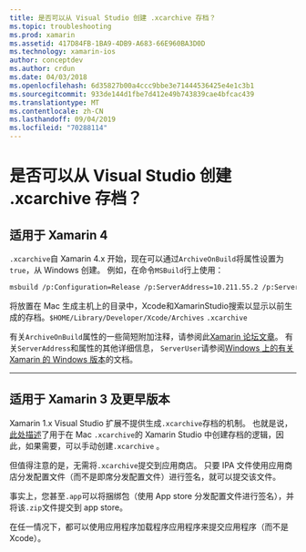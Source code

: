 ```yaml
---
title: 是否可以从 Visual Studio 创建 .xcarchive 存档？
ms.topic: troubleshooting
ms.prod: xamarin
ms.assetid: 417D84FB-1BA9-4DB9-A683-66E960BA3D0D
ms.technology: xamarin-ios
author: conceptdev
ms.author: crdun
ms.date: 04/03/2018
ms.openlocfilehash: 6d35827b00a4ccc9bbe3e71444536425e4e1c3b1
ms.sourcegitcommit: 933de144d1fbe7d412e49b743839cae4bfcac439
ms.translationtype: MT
ms.contentlocale: zh-CN
ms.lasthandoff: 09/04/2019
ms.locfileid: "70288114"
---
```

# <a name="is-it-possible-to-create-a-xcarchive-archive-from-visual-studio"></a>是否可以从 Visual Studio 创建 .xcarchive 存档？

## <a name="for-xamarin-4"></a>适用于 Xamarin 4

`.xcarchive`自 Xamarin 4.x 开始，现在可以通过`ArchiveOnBuild`将属性设置为`true`，从 Windows 创建。 例如，在命令`MSBuild`行上使用：

```bash
msbuild /p:Configuration=Release /p:ServerAddress=10.211.55.2 /p:ServerUser=xamUser /p:Platform=iPhone /p:ArchiveOnBuild=true /t:"Build" MyProject.csproj
```

将放置在 Mac 生成主机上的目录中，Xcode和XamarinStudio搜索以显示以前生成的存档。`$HOME/Library/Developer/Xcode/Archives` `.xcarchive`

有关`ArchiveOnBuild`属性的一些简短附加注释，请参阅此[Xamarin 论坛文章](https://forums.xamarin.com/discussion/comment/156635/#Comment_156635)。 有关`ServerAddress`和属性的其他详细信息， `ServerUser`请参阅[Windows 上的有关 Xamarin 的 Windows 版本](~/ios/get-started/installation/windows/connecting-to-mac/index.md)的文档。

* * *

## <a name="for-xamarin-3-and-earlier"></a>适用于 Xamarin 3 及更早版本

Xamarin 1.x Visual Studio 扩展不提供生成`.xcarchive`存档的机制。 也就是说，[此处描述](https://bugzilla.xamarin.com/show_bug.cgi?id=35#c5)了用于在 Mac `.xcarchive`的 Xamarin Studio 中创建存档的逻辑，因此，如果需要，可以手动创建`.xcarchive` 。

但值得注意的是，无需将`.xcarchive`提交到应用商店。 只要 IPA 文件使用应用商店分发配置文件（而不是即席分发配置文件）进行签名，就可以提交该文件。

事实上，您甚至`.app`可以将捆绑包（使用 App store 分发配置文件进行签名），并将该`.zip`文件提交到 app store。

在任一情况下，都可以使用应用程序加载程序应用程序来提交应用程序（而不是 Xcode）。

